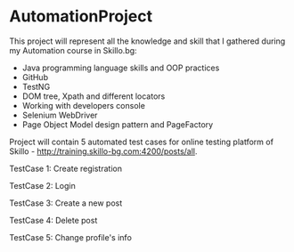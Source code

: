 # AutomationProject

This project will represent all the knowledge and skill that I gathered during my Automation course in Skillo.bg:
- Java programming language skills and OOP practices
- GitHub
- TestNG
- DOM tree, Xpath and different locators
- Working with developers console
- Selenium WebDriver
- Page Object Model design pattern and PageFactory


Project will contain 5 automated test cases for online testing platform of Skillo - http://training.skillo-bg.com:4200/posts/all.

TestCase 1: Create registration 

TestCase 2: Login

TestCase 3: Create a new post

TestCase 4: Delete post

TestCase 5: Change profile's info

